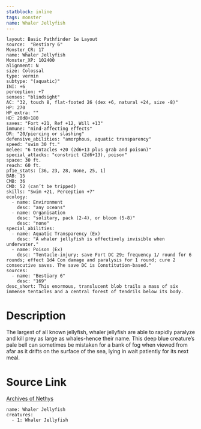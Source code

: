 ```yaml
---
statblock: inline
tags: monster
name: Whaler Jellyfish
---
```

```statblock
layout: Basic Pathfinder 1e Layout
source:  "Bestiary 6"
Monster_CR: 17
name: Whaler Jellyfish
Monster_XP: 102400
alignment: N
size: Colossal
type: vermin
subtype: "(aquatic)"
INI: +6
perception: +7
senses: "blindsight"
AC: "32, touch 8, flat-footed 26 (dex +6, natural +24, size -8)"
HP: 270
HP_extra: ""
HD: 20d8+180
saves: "Fort +21, Ref +12, Will +13"
immune: "mind-affecting effects"
DR: "20/piercing or slashing"
defensive_abilities: "amorphous, aquatic transparency"
speed: "swim 30 ft."
melee: "6 tentacles +20 (2d6+13 plus grab and poison)"
special_attacks: "constrict (2d6+13), poison"
space: 30 ft.
reach: 60 ft.
pf1e_stats: [36, 23, 28, None, 25, 1]
BAB: 15
CMB: 36
CMD: 52 (can’t be tripped)
skills: "Swim +21, Perception +7"
ecology:
  - name: Environment
    desc: "any oceans"
  - name: Organisation
    desc: "solitary, pack (2-4), or bloom (5-8)"
    desc: "none"
special_abilities:
  - name: Aquatic Transparency (Ex)
    desc: "A whaler jellyfish is effectively invisible when underwater."
  - name: Poison (Ex)
    desc: "Tentacle-injury; save Fort DC 29; frequency 1/ round for 6 rounds; effect 1d4 Con damage and paralysis for 1 round; cure 2 consecutive saves. The save DC is Constitution-based."
sources:
  - name: "Bestiary 6"
    desc: "169"
desc_short: This enormous, translucent blob trails a mass of six immense tentacles and a central forest of tendrils below its body.
```
# Description
The largest of all known jellyfish, whaler jellyfish are able to rapidly paralyze and kill prey as large as whales-hence their name. This deep blue creature’s pale bell can sometimes be mistaken for a bank of fog when viewed from afar as it drifts on the surface of the sea, lying in wait patiently for its next meal.
# Source Link
[Archives of Nethys](https://aonprd.com/MonsterDisplay.aspx?ItemName=Whaler%20Jellyfish)
```encounter-table
name: Whaler Jellyfish
creatures:
  - 1: Whaler Jellyfish
```
